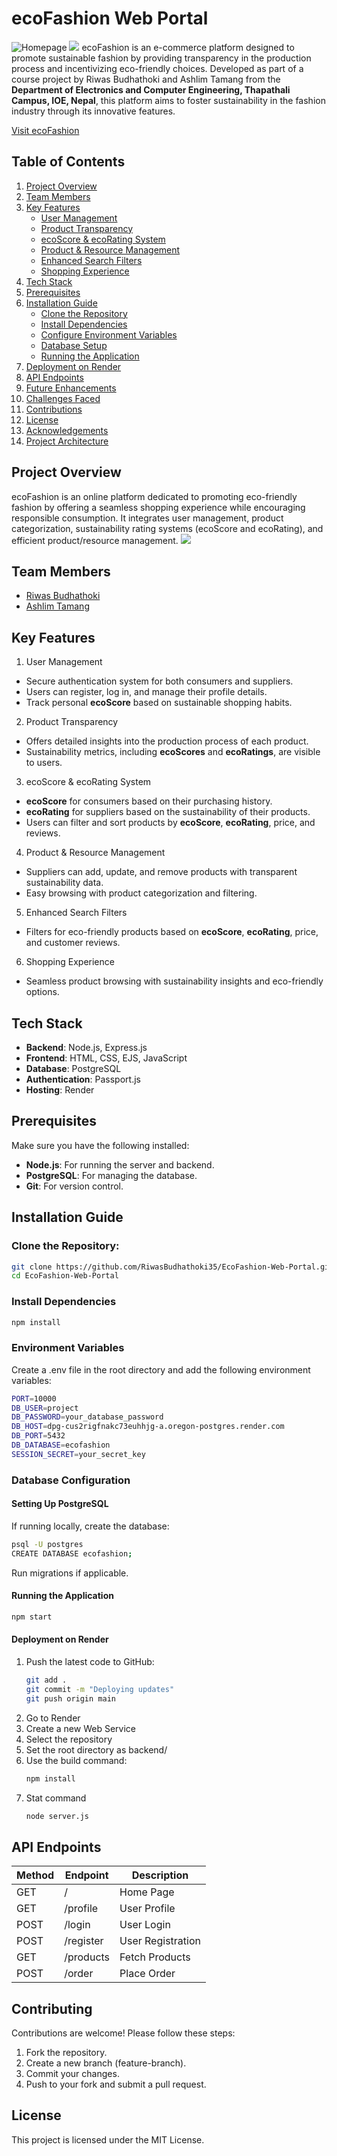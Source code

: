 # ecoFashion Web Portal 
![Homepage](https://github.com/iamashlim/EcoFashion-Web-Portal/blob/70466b0d4f8f24687f46eaa9795257087e13e696/frontend/images/Screenshot%20(457).png)
![](https://github.com/iamashlim/EcoFashion-Web-Portal/blob/c4efa8c2eda5fed9cb7805fd09ce73c2b1f5d266/frontend/images/Screenshot%20(458).png)
ecoFashion is an e-commerce platform designed to promote sustainable fashion by providing transparency in the production process and incentivizing eco-friendly choices. Developed as part of a course project by Riwas Budhathoki and Ashlim Tamang from the **Department of Electronics and Computer Engineering, Thapathali Campus, IOE, Nepal**, this platform aims to foster sustainability in the fashion industry through its innovative features.

[Visit ecoFashion](https://ecofashion-web-portal.onrender.com)

## Table of Contents

1. [Project Overview](#project-overview)
2. [Team Members](#team-members)
3. [Key Features](#key-features)
   - [User Management](#user-management)
   - [Product Transparency](#product-transparency)
   - [ecoScore & ecoRating System](#ecoscore-ecorating-system)
   - [Product & Resource Management](#product-resource-management)
   - [Enhanced Search Filters](#enhanced-search-filters)
   - [Shopping Experience](#shopping-experience)
4. [Tech Stack](#tech-stack)
5. [Prerequisites](#prerequisites)
6. [Installation Guide](#installation-guide)
   - [Clone the Repository](#clone-the-repository)
   - [Install Dependencies](#install-dependencies)
   - [Configure Environment Variables](#configure-environment-variables)
   - [Database Setup](#database-setup)
   - [Running the Application](#running-the-application)
7. [Deployment on Render](#deployment-on-render)
8. [API Endpoints](#api-endpoints)
9. [Future Enhancements](#future-enhancements)
10. [Challenges Faced](#challenges-faced)
11. [Contributions](#contributions)
12. [License](#license)
13. [Acknowledgements](#acknowledgements)
14. [Project Architecture](#project-architecture)

## Project Overview

ecoFashion is an online platform dedicated to promoting eco-friendly fashion by offering a seamless shopping experience while encouraging responsible consumption. It integrates user management, product categorization, sustainability rating systems (ecoScore and ecoRating), and efficient product/resource management.
![](https://github.com/iamashlim/EcoFashion-Web-Portal/blob/08959277377dd3bb710efd20c139895661b5f464/frontend/images/Screenshot%20(466).png)

## Team Members
- [Riwas Budhathoki](https://github.com/RiwasBudhathoki35)
- [Ashlim Tamang](https://github.com/iamashlim)

## Key Features

1. User Management
- Secure authentication system for both consumers and suppliers.
- Users can register, log in, and manage their profile details.
- Track personal **ecoScore** based on sustainable shopping habits.

2. Product Transparency
- Offers detailed insights into the production process of each product.
- Sustainability metrics, including **ecoScores** and **ecoRatings**, are visible to users.

3. ecoScore & ecoRating System
- **ecoScore** for consumers based on their purchasing history.
- **ecoRating** for suppliers based on the sustainability of their products.
- Users can filter and sort products by **ecoScore**, **ecoRating**, price, and reviews.

4. Product & Resource Management
- Suppliers can add, update, and remove products with transparent sustainability data.
- Easy browsing with product categorization and filtering.

5. Enhanced Search Filters
- Filters for eco-friendly products based on **ecoScore**, **ecoRating**, price, and customer reviews.

6. Shopping Experience
- Seamless product browsing with sustainability insights and eco-friendly options.

## Tech Stack

- **Backend**: Node.js, Express.js
- **Frontend**: HTML, CSS, EJS, JavaScript
- **Database**: PostgreSQL
- **Authentication**: Passport.js
- **Hosting**: Render

## Prerequisites

Make sure you have the following installed:

- **Node.js**: For running the server and backend.
- **PostgreSQL**: For managing the database.
- **Git**: For version control.

## Installation Guide

### Clone the Repository:
```bash
git clone https://github.com/RiwasBudhathoki35/EcoFashion-Web-Portal.git
cd EcoFashion-Web-Portal
````
### Install Dependencies
```bash
npm install
```

### Environment Variables
Create a .env file in the root directory and add the following environment variables:
```bash
PORT=10000
DB_USER=project
DB_PASSWORD=your_database_password
DB_HOST=dpg-cus2rigfnakc73euhhjg-a.oregon-postgres.render.com
DB_PORT=5432
DB_DATABASE=ecofashion
SESSION_SECRET=your_secret_key
```

### Database Configuration
#### Setting Up PostgreSQL
If running locally, create the database:
```bash
psql -U postgres
CREATE DATABASE ecofashion;
```
Run migrations if applicable.

#### Running the Application
```bash
npm start
```

#### Deployment on Render
1. Push the latest code to GitHub:
      ```bash
   git add .
   git commit -m "Deploying updates"
   git push origin main
   ```
2. Go to Render
3. Create a new Web Service
4. Select the repository
5. Set the root directory as backend/
6. Use the build command:
   ```bash
   npm install
   ```
7. Stat command
   ```bash
   node server.js
   ```
   
## API Endpoints

| Method | Endpoint     | Description      |
|--------|--------------|------------------|
| GET    | /            | Home Page        |
| GET    | /profile     | User Profile     |
| POST   | /login       | User Login       |
| POST   | /register    | User Registration|
| GET    | /products    | Fetch Products   |
| POST   | /order       | Place Order      |

## Contributing

Contributions are welcome! Please follow these steps:

1. Fork the repository.
2. Create a new branch (feature-branch).
3. Commit your changes.
4. Push to your fork and submit a pull request.

## License

This project is licensed under the MIT License.

